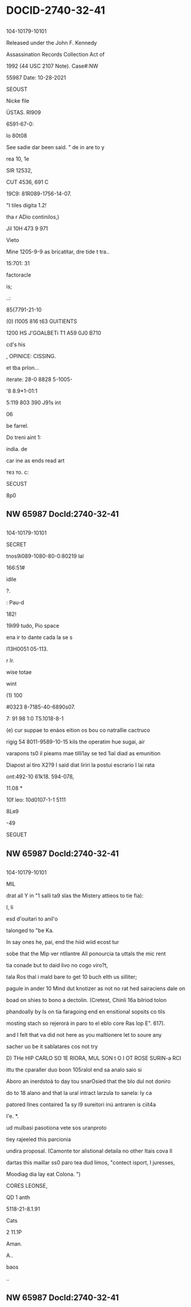 # DOCID-2740-32-41

##
104-10179-10101

Released under the John F. Kennedy

Assassination Records Collection Act of

1992 (44 USC 2107 Note). Case#:NW

55987 Date: 10-28-2021

SEOUST

Nicke file

ÜSTAS. RI909

6591-67-0:

lo 80t08

See sadie dar been said. " de in are to y

rea 10, 1e

SIR 12532,

CUT 4536, 691 C

19C9: 81R089-1756-14-07.

"I tiles digita 1.2!

tha r ADio continilos,)

Jil 10H 473 9 971

Vieto

Mine 1205-9-9 as bricatitar, dre tide t tra..

15:701: 31

factoracle

is;

..:

85{7791-21-10

(0) I1005 816 t63 GUITIENTS

1200 HS J'GOALBETi T1 A59 0J0 B710

cd's his

, OPINICE: CISSING.

et tba prlon...

iterate: 28-0 8828 5-1005-

'8 8.9*1-01:1

5:119 803 390 J91s int

06

be farrel.

Do treni aint 1:

india. de

car ine as ends read art

тез то. с:

SECUST

8p0

NW 65987 Docld:2740-32-41
---

##
104-10179-10101

SECRET

tnos9i089-1080-80-0:80219 lal

166:51#

idile

?.

: Pau-d

182!

19i99 tudo, Pio space

ena ir to dante cada la se s

I13H0051 05-113.

r Ir.

wise totae

wint

(1) 100

#0323 8-7185-40-6890s07.

7: 91 98 1:0 T5.1018-8-1

(e) cur suppae to enáos eition os bou co natrallie cactruco

rigig 54 8011-9589-10-15 kils the operatim hue sugai, air

varapons ts0 il pieams mae tilli1ay se ted 1ial diad as emunition

Diapost aí tiro X2?9 I saíd diat liriri la postui escrario I lai rata

ont:492-10 61k18. 594-078,

11.08 *

10f leo: 10d0107-1-1 5111

8Lя9

-49

SEGUET

NW 65987 Docld:2740-32-41
---

##
104-10179-10101

MIL

drat all Y in "1 salli ta9 slas the Mistery attieos to tie fia):

I, li

esd d'ouitari to anil'o

talonged to "be Ka.

In say ones he, pai, end the hiid wiid ecost tur

sobe that the Mip ver ntllantre All ponourcia ta uttals the mic rent

tia conade but to daid livo no cogo viro?t,

tala Ros thal i mald bare to get 10 buch elth us silliter;

pagule in ander 10 Mind dut knotizer as not no rat hed sairaciens dale on

boad on shies to bono a dectolin. (Cretest, Chinli 16a bilriod tolon

phandoally by Is on tia faragoing end en ensitional sopsits co tils

mosting stach so rejerorá in paro to el eblo core Ras lop E". 617).

and I felt that va did not here as you maltionere let to soure any

sacher uo be it sablatares cos not try

D) THe HIP CARLO SO 1E RIORA, MUL SON t O I OT ROSE SURIN-a RCI

ittu the cparaller duo boon 105ralol end sa analo saio si

Aboro an inerdstoà to day tou snarOsied that the blo dul not doniro

do to 18 alano and that la ural intract larzula to sanela: ly ca

patored Ilnes contaired 1a sy l9 sureitori inú antraren is ciit4a

I'e. *.

ud mulbasi pasotiona vete sos uranproto

tiey rajeeled this parcionia

undira proposal. (Camonte tor alistional detaila no other Itais cova Il

dartas this maillar ss0 paro tea dud limos, "contect isport, I juresses,

Moodiag dia lay eat Colona. ")

CORES LEONSE,

QD 1 anth

5118-21-8.1.91

Cats

2 11.1P

Aman.

A..

baos

..

NW 65987 Docld:2740-32-41
---

